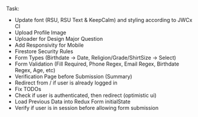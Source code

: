 Task:

- Update font (RSU, RSU Text & KeepCalm) and styling according to JWCx CI
- Upload Profile Image
- Uploader for Design Major Question
- Add Responsivity for Mobile
- Firestore Security Rules
- Form Types (Birthdate -> Date, Religion/Grade/ShirtSize -> Select)
- Form Validation (Fill Required, Phone Regex, Email Regex, Birthdate Regex, Age, etc)
- Verification Page before Submission (Summary)
- Redirect from / if user is already logged in
- Fix TODOs
- Check if user is authenticated, then redirect (optimistic ui)
- Load Previous Data into Redux Form initialState
- Verify if user is in session before allowing form submission

